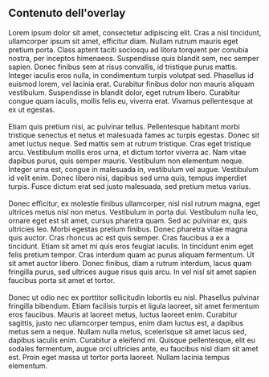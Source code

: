 <div class="content py-20 px-5 text-white h-full">
      <h2 class="text-4xl">Contenuto dell'overlay</h2>
      <p class="text-base font-thin">
        Lorem ipsum dolor sit amet, consectetur adipiscing elit. Cras a nisl tincidunt,
        ullamcorper ipsum sit amet, efficitur diam. Nullam rutrum mauris eget pretium
        porta. Class aptent taciti sociosqu ad litora torquent per conubia nostra, per
        inceptos himenaeos. Suspendisse quis blandit sem, nec semper sapien. Donec finibus
        sem at risus convallis, id tristique purus mattis. Integer iaculis eros nulla, in
        condimentum turpis volutpat sed. Phasellus id euismod lorem, vel lacinia erat.
        Curabitur finibus dolor non mauris aliquam vestibulum. Suspendisse in blandit
        dolor, eget rutrum libero. Curabitur congue quam iaculis, mollis felis eu, viverra
        erat. Vivamus pellentesque at ex ut egestas. <br /><br />Etiam quis pretium nisi,
        ac pulvinar tellus. Pellentesque habitant morbi tristique senectus et netus et
        malesuada fames ac turpis egestas. Donec sit amet luctus neque. Sed mattis sem at
        rutrum tristique. Cras eget tristique arcu. Vestibulum mollis eros urna, et dictum
        tortor viverra ac. Nam vitae dapibus purus, quis semper mauris. Vestibulum non
        elementum neque. Integer urna est, congue in malesuada in, vestibulum vel augue.
        Vestibulum id velit enim. Donec libero nisi, dapibus sed urna quis, tempus
        imperdiet turpis. Fusce dictum erat sed justo malesuada, sed pretium metus varius.
        <br /><br />Donec efficitur, ex molestie finibus ullamcorper, nisl nisl rutrum
        magna, eget ultrices metus nisl non metus. Vestibulum in porta dui. Vestibulum
        nulla leo, ornare eget est sit amet, cursus pharetra quam. Sed ac pulvinar ex,
        quis ultricies leo. Morbi egestas pretium finibus. Donec pharetra vitae magna quis
        auctor. Cras rhoncus ac est quis semper. Cras faucibus a ex a tincidunt. Etiam sit
        amet mi quis eros feugiat iaculis. In tincidunt enim eget felis pretium tempor.
        Cras interdum quam ac purus aliquam fermentum. Ut sit amet auctor libero. Donec
        finibus, diam a rutrum interdum, lacus quam fringilla purus, sed ultrices augue
        risus quis arcu. In vel nisl sit amet sapien faucibus porta sit amet et tortor.
        <br /><br />Donec ut odio nec ex porttitor sollicitudin lobortis eu nisl.
        Phasellus pulvinar fringilla bibendum. Etiam facilisis turpis et ligula laoreet,
        sit amet fermentum eros faucibus. Mauris at laoreet metus, luctus laoreet enim.
        Curabitur sagittis, justo nec ullamcorper tempus, enim diam luctus est, a dapibus
        metus sem a neque. Nullam nulla metus, scelerisque sit amet lacus sed, dapibus
        iaculis enim. Curabitur a eleifend mi. Quisque pellentesque, elit eu sodales
        fermentum, augue orci ultricies ante, eu faucibus nisl diam sit amet est. Proin
        eget massa ut tortor porta laoreet. Nullam lacinia tempus elementum.
      </p>